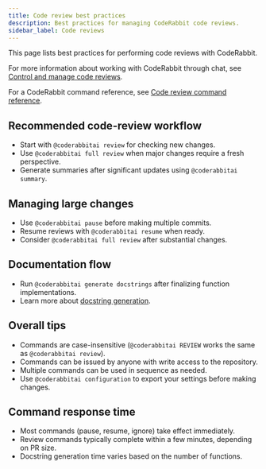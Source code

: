 ```yaml
---
title: Code review best practices
description: Best practices for managing CodeRabbit code reviews.
sidebar_label: Code reviews
---
```


This page lists best practices for performing code reviews with CodeRabbit.

For more information about working with
CodeRabbit through chat, see [Control and manage code reviews](/guides/commands).

For a CodeRabbit command reference, see [Code review command reference](/reference/review-commands).

## Recommended code-review workflow

- Start with `@coderabbitai review` for checking new changes.
- Use `@coderabbitai full review` when major changes require a fresh perspective.
- Generate summaries after significant updates using `@coderabbitai summary`.

## Managing large changes

- Use `@coderabbitai pause` before making multiple commits.
- Resume reviews with `@coderabbitai resume` when ready.
- Consider `@coderabbitai full review` after substantial changes.

## Documentation flow

- Run `@coderabbitai generate docstrings` after finalizing function implementations.
- Learn more about [docstring generation](/finishing-touches/docstrings).

## Overall tips

- Commands are case-insensitive (`@coderabbitai REVIEW` works the same as `@coderabbitai review`).
- Commands can be issued by anyone with write access to the repository.
- Multiple commands can be used in sequence as needed.
- Use `@coderabbitai configuration` to export your settings before making changes.

## Command response time

- Most commands (pause, resume, ignore) take effect immediately.
- Review commands typically complete within a few minutes, depending on PR size.
- Docstring generation time varies based on the number of functions.
